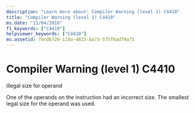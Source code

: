 ```yaml
---
description: "Learn more about: Compiler Warning (level 1) C4410"
title: "Compiler Warning (level 1) C4410"
ms.date: "11/04/2016"
f1_keywords: ["C4410"]
helpviewer_keywords: ["C4410"]
ms.assetid: 7dcdb720-118a-4823-ba73-575f6ad79a71
---
```

# Compiler Warning (level 1) C4410

illegal size for operand

One of the operands on the instruction had an incorrect size. The smallest legal size for the operand was used.
